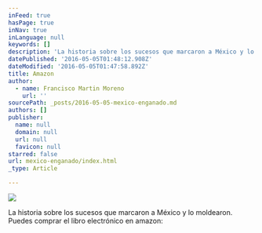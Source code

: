 ```yaml
---
inFeed: true
hasPage: true
inNav: true
inLanguage: null
keywords: []
description: 'La historia sobre los sucesos que marcaron a México y lo moldearon. Puedes comprar el libro electrónico en amazon: '
datePublished: '2016-05-05T01:48:12.908Z'
dateModified: '2016-05-05T01:47:58.892Z'
title: Amazon
author:
  - name: Francisco Martin Moreno
    url: ''
sourcePath: _posts/2016-05-05-mexico-enganado.md
authors: []
publisher:
  name: null
  domain: null
  url: null
  favicon: null
starred: false
url: mexico-enganado/index.html
_type: Article

---
```

![](https://the-grid-user-content.s3-us-west-2.amazonaws.com/4d8c98bf-debc-4b1a-9d47-5199e44b36dd.jpg)

La historia sobre los sucesos que marcaron a México y lo moldearon. Puedes comprar el libro electrónico en amazon: